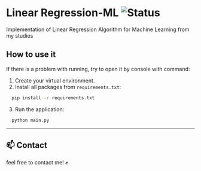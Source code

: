 # Linear Regression-ML ![Status](https://img.shields.io/badge/status-finished-brightgreen)
Implementation of Linear Regression Algorithm for Machine Learning from my studies


## How to use it
If there is a problem with running, try to open it by console with command:

1. Create your virtual environment.
2. Install all packages from `requirements.txt`:
```bash
  pip install -r requirements.txt
```
3. Run the application:
```bash
  python main.py
```

___
## 📫 Contact 
feel free to contact me! ✊
